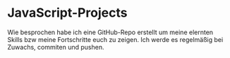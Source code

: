 # JavaScript-Projects
Wie besprochen habe ich eine GitHub-Repo erstellt um meine elernten Skills bzw meine Fortschritte euch zu zeigen.
Ich werde es regelmäßig bei Zuwachs, commiten und pushen.